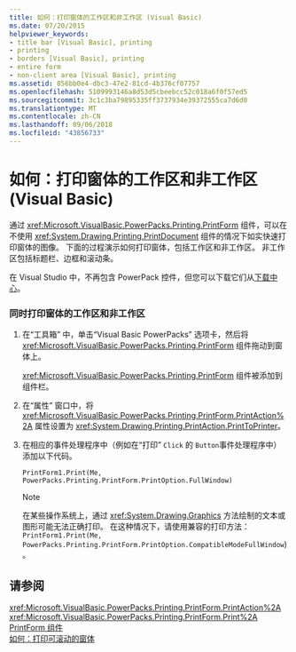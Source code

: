 ```yaml
---
title: 如何：打印窗体的工作区和非工作区 (Visual Basic)
ms.date: 07/20/2015
helpviewer_keywords:
- title bar [Visual Basic], printing
- printing
- borders [Visual Basic], printing
- entire form
- non-client area [Visual Basic], printing
ms.assetid: 856bb0e4-dbc3-47e2-81cd-4b376cf07757
ms.openlocfilehash: 5109993146a8d53d5cbeebcc52c018a6f0f57ed5
ms.sourcegitcommit: 3c1c3ba79895335ff3737934e39372555ca7d6d0
ms.translationtype: MT
ms.contentlocale: zh-CN
ms.lasthandoff: 09/06/2018
ms.locfileid: "43856733"
---
```

# <a name="how-to-print-client-and-non-client-areas-of-a-form-visual-basic"></a>如何：打印窗体的工作区和非工作区 (Visual Basic)
通过 <xref:Microsoft.VisualBasic.PowerPacks.Printing.PrintForm> 组件，可以在不使用 <xref:System.Drawing.Printing.PrintDocument> 组件的情况下如实快速打印窗体的图像。 下面的过程演示如何打印窗体，包括工作区和非工作区。 非工作区包括标题栏、边框和滚动条。  
  
 在 Visual Studio 中，不再包含 PowerPack 控件，但您可以下载它们从[下载中心](https://www.microsoft.com/en-us/download/details.aspx?id=25169)。  
  
### <a name="to-print-both-the-client-and-the-non-client-areas-of-a-form"></a>同时打印窗体的工作区和非工作区  
  
1.  在“工具箱” 中，单击“Visual Basic PowerPacks”  选项卡，然后将 <xref:Microsoft.VisualBasic.PowerPacks.Printing.PrintForm> 组件拖动到窗体上。  
  
     <xref:Microsoft.VisualBasic.PowerPacks.Printing.PrintForm> 组件被添加到组件栏。  
  
2.  在“属性”  窗口中，将 <xref:Microsoft.VisualBasic.PowerPacks.Printing.PrintForm.PrintAction%2A> 属性设置为 <xref:System.Drawing.Printing.PrintAction.PrintToPrinter>。  
  
3.  在相应的事件处理程序中（例如在“打印” `Click` 的 `Button`事件处理程序中）添加以下代码。  
  
    ```  
    PrintForm1.Print(Me, PowerPacks.Printing.PrintForm.PrintOption.FullWindow)  
    ```  
  
    > [!NOTE]
    >  在某些操作系统上，通过 <xref:System.Drawing.Graphics> 方法绘制的文本或图形可能无法正确打印。 在这种情况下，请使用兼容的打印方法： `PrintForm1.Print(Me, PowerPacks.Printing.PrintForm.PrintOption.CompatibleModeFullWindow`)。  
  
## <a name="see-also"></a>请参阅  
 <xref:Microsoft.VisualBasic.PowerPacks.Printing.PrintForm.PrintAction%2A>  
 <xref:Microsoft.VisualBasic.PowerPacks.Printing.PrintForm.Print%2A>  
 [PrintForm 组件](../../../visual-basic/developing-apps/printing/printform-component.md)  
 [如何：打印可滚动的窗体](../../../visual-basic/developing-apps/printing/how-to-print-a-scrollable-form.md)
